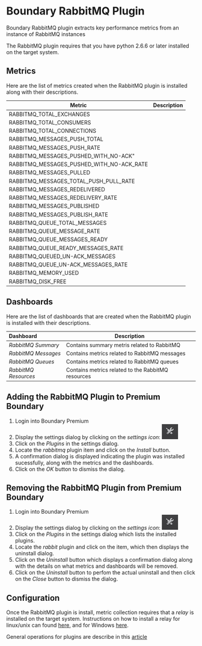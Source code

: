 Boundary RabbitMQ Plugin
=======================

Boundary RabbitMQ plugin extracts key performance metrics from an instance of RabbitMQ instances

The RabbitMQ plugin requires that you have python 2.6.6 or later installed on the target system.

## Metrics
Here are the list of metrics created when the RabbitMQ plugin is installed along with their descriptions.

| Metric                                  | Description |
|-----------------------------------------|-------------|
|RABBITMQ_TOTAL_EXCHANGES                 | |
|RABBITMQ_TOTAL_CONSUMERS                 | |
|RABBITMQ_TOTAL_CONNECTIONS               | |
|RABBITMQ_MESSAGES_PUSH_TOTAL             | |
|RABBITMQ_MESSAGES_PUSH_RATE              | |
|RABBITMQ_MESSAGES_PUSHED_WITH_NO-ACK"    | |
|RABBITMQ_MESSAGES_PUSHED_WITH_NO-ACK_RATE| |
|RABBITMQ_MESSAGES_PULLED                 | |
|RABBITMQ_MESSAGES_TOTAL_PUSH_PULL_RATE   | |
|RABBITMQ_MESSAGES_REDELIVERED            | |
|RABBITMQ_MESSAGES_REDELIVERY_RATE        | |
|RABBITMQ_MESSAGES_PUBLISHED              | |
|RABBITMQ_MESSAGES_PUBLISH_RATE           | |
|RABBITMQ_QUEUE_TOTAL_MESSAGES            | |
|RABBITMQ_QUEUE_MESSAGE_RATE              | |
|RABBITMQ_QUEUE_MESSAGES_READY            | |
|RABBITMQ_QUEUE_READY_MESSAGES_RATE       | |
|RABBITMQ_QUEUED_UN-ACK_MESSAGES          | |
|RABBITMQ_QUEUE_UN-ACK_MESSAGES_RATE      | |
|RABBITMQ_MEMORY_USED                     | |
|RABBITMQ_DISK_FREE                       | |


## Dashboards
Here are the list of dashboards that are created when the RabbitMQ plugin is installed with their descriptions.

|Dashboard           | Description                                      |
|:-------------------|--------------------------------------------------|
|_RabbitMQ Summary_  |Contains summary metris related to RabbitMQ       |
|_RabbitMQ Messages_ |Contains metrics related to RabbitMQ messages     |
|_RabbitMQ Queues_   |Contains metrics related to RabbitMQ queues       |
|_RabbitMQ Resources_|Contains metrics related to the RabbitMQ resources|


## Adding the RabbitMQ Plugin to Premium Boundary

1. Login into Boundary Premium
2. Display the settings dialog by clicking on the _settings icon_: ![](src/main/resources/settings_icon.png)
3. Click on the _Plugins_ in the settings dialog.
4. Locate the _rabbitmq_ plugin item and click on the _Install_ button.
5. A confirmation dialog is displayed indicating the plugin was installed sucessfully, along with the metrics and the dashboards.
6. Click on the _OK_ button to dismiss the dialog.

## Removing the RabbitMQ Plugin from Premium Boundary

1. Login into Boundary Premium
2. Display the settings dialog by clicking on the _settings icon_: ![](src/main/resources/settings_icon.png)
3. Click on the _Plugins_ in the settings dialog which lists the installed plugins.
4. Locate the _rabbit_ plugin and click on the item, which then displays the uninstall dialog.
5. Click on the _Uninstall_ button which displays a confirmation dialog along with the details on what metrics and dashboards will be removed.
6. Click on the _Uninstall_ button to perfom the actual uninstall and then click on the _Close_ button to dismiss the dialog.

## Configuration

Once the RabbitMQ plugin is install, metric collection requires that a _relay_ is installed on the target system. Instructions on how to install a relay for linux/unix can found [here](http://premium-documentation.boundary.com/relays), and for Windows [here](http://premium-support.boundary.com/customer/portal/articles/1656465-installing-relay-on-windows).

General operations for plugins are describe in this [article](http://premium-support.boundary.com/customer/portal/articles/1635550-plugins---how-to)
